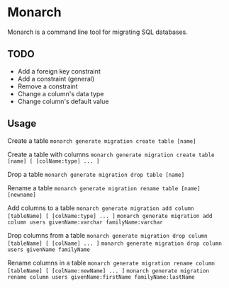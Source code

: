 # Monarch
Monarch is a command line tool for migrating SQL databases.

## TODO

* Add a foreign key constraint
* Add a constraint (general)
* Remove a constraint
* Change a column's data type
* Change column's default value

## Usage
Create a table
`monarch generate migration create table [name]`

Create a table with columns
`monarch generate migration create table [name] [ [colName:type] ... ]`

Drop a table
`monarch generate migration drop table [name]`

Rename a table
`monarch generate migration rename table [name] [newname]`

Add columns to a table
`monarch generate migration add column [tableName] [ [colName:type] ... ]`
`monarch generate migration add column users givenName:varchar familyName:varchar`

Drop columns from a table
`monarch generate migration drop column [tableName] [ [colName] ... ]`
`monarch generate migration drop column users givenName familyName`

Rename columns in a table
`monarch generate migration rename column [tableName] [ [colName:newName] ... ]`
`monarch generate migration rename column users givenName:firstName familyName:lastName`
